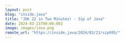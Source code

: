 ```yaml
---
layout: post
blog: "inside.java"
title: "JDK 22 in Two Minutes! - Sip of Java"
date: 2024-03-21T00:00:00Z
image: images/java.png
remote_url: "https://inside.java/2024/03/21/sip095/"
---
```

